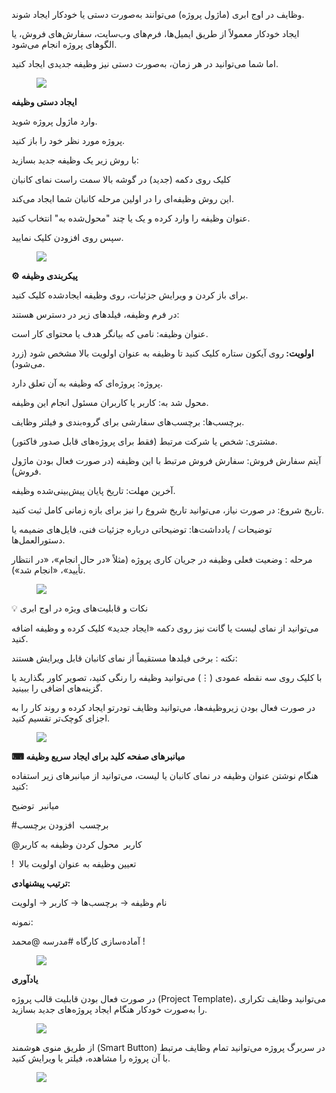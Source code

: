 <p>وظایف در اوج ابری (ماژول پروژه) می‌توانند به‌صورت دستی یا خودکار ایجاد شوند.</p><p>ایجاد خودکار معمولاً از طریق ایمیل‌ها، فرم‌های وب‌سایت، سفارش‌های فروش، یا الگوهای پروژه انجام می‌شود.</p><p>اما شما می‌توانید در هر زمان، به‌صورت دستی نیز وظیفه جدیدی ایجاد کنید.</p><figure class="image"><img src="https://hub.amootsoft.com/content/editor/cac69383-6a10-47c9-8a31-4eaf57bbb1701.jpg.jpg"></figure><p><strong>ایجاد دستی وظیفه</strong></p><p>وارد ماژول پروژه شوید.</p><p>پروژه مورد نظر خود را باز کنید.</p><p>با روش‌ زیر یک وظیفه جدید بسازید:</p><p>کلیک روی دکمه (جدید) در گوشه بالا سمت راست نمای کانبان</p><p>این روش وظیفه‌ای را در اولین مرحله کانبان شما ایجاد می‌کند.</p><p>عنوان وظیفه را وارد کرده و یک یا چند "محول‌شده به" انتخاب کنید.</p><p>سپس روی افزودن کلیک نمایید.</p><figure class="image"><img src="https://hub.amootsoft.com/content/editor/c8f8dcec-9472-4b95-94e0-d40fffca539d2.JPG.jpg"></figure><p><strong>⚙ پیکربندی وظیفه</strong></p><p>برای باز کردن و ویرایش جزئیات، روی وظیفه ایجادشده کلیک کنید.</p><p>در فرم وظیفه، فیلدهای زیر در دسترس هستند:</p><p>عنوان وظیفه: نامی که بیانگر هدف یا محتوای کار است.</p><p><strong>اولویت: </strong>روی آیکون ستاره کلیک کنید تا وظیفه به عنوان اولویت بالا مشخص شود (زرد می‌شود).</p><p>پروژه: پروژه‌ای که وظیفه به آن تعلق دارد.</p><p>محول شد به: کاربر یا کاربران مسئول انجام این وظیفه.</p><p>برچسب‌ها: برچسب‌های سفارشی برای گروه‌بندی و فیلتر وظایف.</p><p>مشتری: شخص یا شرکت مرتبط (فقط برای پروژه‌های قابل صدور فاکتور).</p><p>آیتم سفارش فروش: سفارش فروش مرتبط با این وظیفه (در صورت فعال بودن ماژول فروش).</p><p>آخرین مهلت: تاریخ پایان پیش‌بینی‌شده وظیفه.</p><p>تاریخ شروع: در صورت نیاز، می‌توانید تاریخ شروع را نیز برای بازه زمانی کامل ثبت کنید.</p><p>توضیحات / یادداشت‌ها: توضیحاتی درباره جزئیات فنی، فایل‌های ضمیمه یا دستورالعمل‌ها.</p><p>مرحله : وضعیت فعلی وظیفه در جریان کاری پروژه (مثلاً «در حال انجام»، «در انتظار تأیید»، «انجام شد»).</p><figure class="image"><img src="https://hub.amootsoft.com/content/editor/4d54905e-0954-4930-a634-3ec6f946598d3.JPG.jpg"></figure><p>💡 نکات و قابلیت‌های ویژه در اوج ابری</p><p>می‌توانید از نمای لیست یا گانت نیز روی دکمه «ایجاد جدید» کلیک کرده و وظیفه اضافه کنید.</p><p>نکته : برخی فیلدها مستقیماً از نمای کانبان قابل ویرایش هستند:</p><p>با کلیک روی سه نقطه عمودی (⋮) می‌توانید وظیفه را رنگی کنید، تصویر کاور بگذارید یا گزینه‌های اضافی را ببینید.</p><p>در صورت فعال بودن زیر‌وظیفه‌ها، می‌توانید وظایف تودرتو ایجاد کرده و روند کار را به اجزای کوچک‌تر تقسیم کنید.</p><figure class="image"><img src="https://hub.amootsoft.com/content/editor/06eb3ded-3d4b-490f-ade9-a4b262ba3856401.jpg.jpg"></figure><p><strong>⌨ میانبرهای صفحه کلید برای ایجاد سریع وظیفه</strong></p><p>هنگام نوشتن عنوان وظیفه در نمای کانبان یا لیست، می‌توانید از میانبرهای زیر استفاده کنید:</p><p>میانبر &nbsp;توضیح</p><p>#برچسب &nbsp;افزودن برچسب</p><p>@کاربر &nbsp;محول کردن وظیفه به کاربر</p><p>! &nbsp;تعیین وظیفه به عنوان اولویت بالا</p><p><strong>ترتیب پیشنهادی:</strong></p><p>نام وظیفه → برچسب‌ها → کاربر → اولویت</p><p>نمونه:</p><p>آماده‌سازی کارگاه #مدرسه @محمد !</p><figure class="image"><img src="https://hub.amootsoft.com/content/editor/0e41b26c-8672-4dc5-b243-12b1ab2f64925.jpg.jpg"></figure><p><strong>یادآوری</strong></p><p>در صورت فعال بودن قابلیت قالب پروژه (Project Template)، می‌توانید وظایف تکراری را به‌صورت خودکار هنگام ایجاد پروژه‌های جدید بسازید.</p><figure class="image"><img src="https://hub.amootsoft.com/content/editor/b41ae20a-a0f3-4950-8c2c-71445be6fff86.JPG.jpg"></figure><p>از طریق منوی هوشمند (Smart Button) در سربرگ پروژه می‌توانید تمام وظایف مرتبط با آن پروژه را مشاهده، فیلتر یا ویرایش کنید.</p><figure class="image"><img src="https://hub.amootsoft.com/content/editor/cc9e0769-54f8-401b-afbb-861590736e797.JPG.jpg"></figure>